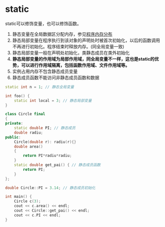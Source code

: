 # static

static可以修饰变量，也可以修饰函数。
1. 静态变量在全局数据区分配内存，参见[程序内存分布](../基础知识/0001-内存的栈与堆.md)
2. 静态局部变量在程序执行到该对象的声明处时被首次初始化，以后的函数调用不再进行初始化。程序结束时释放内存。(同全局变量一致)
3. 静态局部变量一般在声明处初始化，类静态成员在类外初始化
4. **静态局部变量的作用域为局部作用域，同全局变量不一样，这也是static的优势，可以进行作用域隔离，包括函数作用域、文件作用域等。**
5. 实例占用内存不包含静态成员变量
6. 静态成员函数不能访问非静态成员函数和数据

```c++
static int n = 1; // 静态全局变量

int foo() {
    static int local = 3; // 静态局部变量
}

class Circle final
{
private:
    static double PI; // 静态成员
    double radiu;
public:
    Circle(double r): radiu(r){}
    double area()
    {
        return PI*radiu*radiu;
    }
    static double get_pai() { // 静态成员函数
        return PI;
    }
};

double Circle::PI = 3.14; // 静态成员初始化

int main() {
    Circle c(3);
    cout << c.area() << endl;
    cout << Circle::get_pai() << endl;
    cout << c.PI << endl;
}
```

